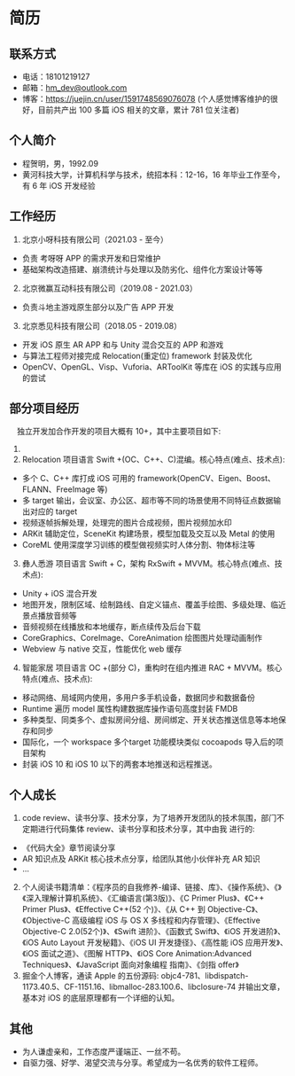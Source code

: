 # 简历

## 联系方式

+ 电话：18101219127
+ 邮箱：hm_dev@outlook.com
+ 博客：https://juejin.cn/user/1591748569076078
  (个人感觉博客维护的很好，目前共产出 100 多篇 iOS 相关的文章，累计 781 位关注者) 

## 个人简介

+ 程贺明，男，1992.09
+ 黄河科技大学，计算机科学与技术，统招本科：12-16，16 年毕业工作至今，有 6 年 iOS 开发经验

## 工作经历

1. 北京小呀科技有限公司（2021.03 - 至今）
  + 负责 考呀呀 APP 的需求开发和日常维护
  + 基础架构改造搭建、崩溃统计与处理以及防劣化、组件化方案设计等等
2. 北京微赢互动科技有限公司（2019.08 - 2021.03）
  + 负责斗地主游戏原生部分以及广告 APP 开发
3. 北京悉见科技有限公司（2018.05 - 2019.08）
  + 开发 iOS 原生 AR APP 和与 Unity 混合交互的 APP 和游戏
  + 与算法工程师对接完成 Relocation(重定位) framework 封装及优化
  + OpenCV、OpenGL、Visp、Vuforia、ARToolKit 等库在 iOS 的实践与应用的尝试 

## 部分项目经历

&emsp;独立开发加合作开发的项目大概有 10+，其中主要项目如下:

1. 
2. Relocation 项目语言 Swift +(OC、C++、C)混编。核心特点(难点、技术点): 
+ 多个 C、C++ 库打成 iOS 可用的 framework(OpenCV、Eigen、Boost、FLANN、FreeImage 等)
+ 多 target 输出，会议室、办公区、超市等不同的场景使用不同特征点数据输出对应的 target
+ 视频逐帧拆解处理，处理完的图片合成视频，图片视频加水印
+ ARKit 辅助定位，SceneKit 构建场景，模型加载及交互以及 Metal 的使用 
+ CoreML 使用深度学习训练的模型做视频实时人体分割、物体标注等

3. 彝人悉游 项目语言 Swift + C，架构 RxSwift + MVVM。核心特点(难点、技术点):
+ Unity + iOS 混合开发
+ 地图开发，限制区域、绘制路线、自定义锚点、覆盖手绘图、多级处理、临近景点播放音频等
+ 音频视频在线播放和本地缓存，断点续传及后台下载
+ CoreGraphics、CoreImage、CoreAnimation 绘图图片处理动画制作
+ Webview 与 native 交互，性能优化 web 缓存 
 
4. 智能家居 项目语言 OC +(部分 C)，重构时在组内推进 RAC + MVVM。核心特点(难点、技术点):
+ 移动网络、局域网内使用，多用户多手机设备，数据同步和数据备份
+ Runtime 遍历 model 属性构建数据库操作语句高度封装 FMDB
+ 多种类型、同类多个、虚拟房间分组、房间绑定、开关状态推送信息等本地保存和同步
+ 国际化，一个 workspace 多个target 功能模块类似 cocoapods 导入后的项目架构
+ 封装 iOS 10 和 iOS 10 以下的两套本地推送和远程推送。 

## 个人成长

1. code review、读书分享、技术分享，为了培养开发团队的技术氛围，部⻔不定期进行代码集体 review、读书分享和技术分享，其中由我 进行的: 
+ 《代码大全》章节阅读分享
+ AR 知识点及 ARKit 核心技术点分享，给团队其他小伙伴补充 AR 知识
+ ...

2. 个人阅读书籍清单：《程序员的自我修养-编译、链接、库》、《操作系统》、《》《深入理解计算机系统》、《汇编语言(第3版)》、《C Primer Plus》、《C++ Primer Plus》、《Effective C++(52 个)》、《从 C++ 到 Objective-C》、《Objective-C 高级编程 iOS 与 OS X 多线程和内存管理》、《Effective Objective-C 2.0(52个)》、《Swift 进阶》、《函数式 Swift》、《iOS 开发进阶》、《iOS Auto Layout 开发秘籍》、《iOS UI 开发捷径》、《高性能 iOS 应用开发》、《iOS 面试之道》、《图解 HTTP》、《iOS Core Animation:Advanced Techniques》、《JavaScript 面向对象编程 指南》、《剑指 offer》
3. 掘金个人博客，通读 Apple 的五份源码: objc4-781、libdispatch-1173.40.5、CF-1151.16、libmalloc-283.100.6、libclosure-74 并输出文章，基本对 iOS 的底层原理都有一个详细的认知。 

## 其他 

+ 为人谦虚亲和，工作态度严谨端正、一丝不苟。
+ 自驱力强、好学、渴望交流与分享。希望成为一名优秀的软件工程师。



 






